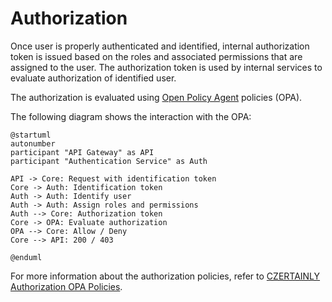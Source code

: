 # Authorization

Once user is properly authenticated and identified, internal authorization token is issued based on the roles and associated permissions that are assigned to the user.
The authorization token is used by internal services to evaluate authorization of identified user.

The authorization is evaluated using [Open Policy Agent](https://www.openpolicyagent.org/) policies (OPA).

The following diagram shows the interaction with the OPA:

```plantuml
@startuml
autonumber
participant "API Gateway" as API
participant "Authentication Service" as Auth

API -> Core: Request with identification token
Core -> Auth: Identification token
Auth -> Auth: Identify user
Auth -> Auth: Assign roles and permissions
Auth --> Core: Authorization token
Core -> OPA: Evaluate authorization
OPA --> Core: Allow / Deny
Core --> API: 200 / 403

@enduml
```

For more information about the authorization policies, refer to [CZERTAINLY Authorization OPA Policies](https://github.com/3KeyCompany/CZERTAINLY-Auth-OPA-Policies).